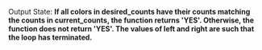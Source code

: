 Output State: **If all colors in desired_counts have their counts matching the counts in current_counts, the function returns 'YES'. Otherwise, the function does not return 'YES'. The values of left and right are such that the loop has terminated.**